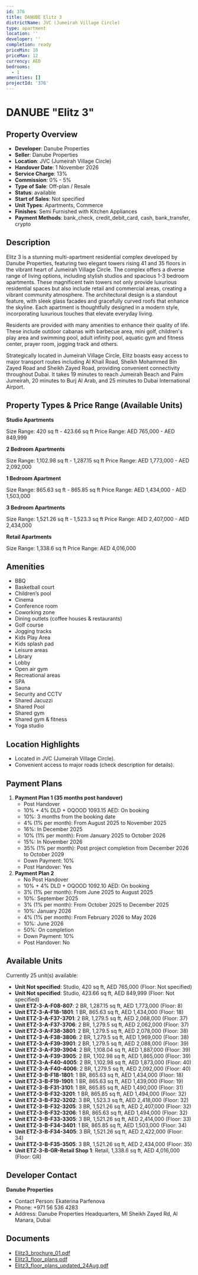 ```yaml
---
id: 376
title: DANUBE Elitz 3
districtName: JVC (Jumeirah Village Circle)
type: apartment
location: ''
developer: ''
completion: ready
priceMin: 10
priceMax: 12
currency: AED
bedrooms:
  - 1
amenities: []
projectId: '376'
---
```


# DANUBE "Elitz 3"

## Property Overview
- **Developer**: Danube Properties
- **Seller**: Danube Properties
- **Location**: JVC (Jumeirah Village Circle)
- **Handover Date**: 1 November 2026
- **Service Charge**: 13%
- **Commission**: 0% - 5%
- **Type of Sale**: Off-plan / Resale
- **Status**: available
- **Start of Sales**: Not specified
- **Unit Types**: Apartments, Commerce
- **Finishes**: Semi Furnished with Kitchen Appliances
- **Payment Methods**: bank_check, credit_debit_card, cash, bank_transfer, crypto

## Description
Elitz 3 is a stunning multi-apartment residential complex developed by Danube Properties, featuring two elegant towers rising 41 and 35 floors in the vibrant heart of Jumeirah Village Circle. The complex offers a diverse range of living options, including stylish studios and spacious 1-3 bedroom apartments. These magnificent twin towers not only provide luxurious residential spaces but also include retail and commercial areas, creating a vibrant community atmosphere. The architectural design is a standout feature, with sleek glass facades and gracefully curved roofs that enhance the skyline. Each apartment is thoughtfully designed in a modern style, incorporating luxurious touches that elevate everyday living.

Residents are provided with many amenities to enhance their quality of life. These include outdoor cabanas with barbecue area, mini golf, children's play area and swimming pool, adult infinity pool, aquatic gym and fitness center, prayer room, jogging track and others.

Strategically located in Jumeirah Village Circle, Elitz boasts easy access to major transport routes including Al Khail Road, Sheikh Mohammed Bin Zayed Road and Sheikh Zayed Road, providing convenient connectivity throughout Dubai. It takes 19 minutes to reach Jumeirah Beach and Palm Jumeirah, 20 minutes to Burj Al Arab, and 25 minutes to Dubai International Airport.

## Property Types & Price Range (Available Units)
**Studio Apartments**

Size Range: 420 sq ft - 423.66 sq ft
Price Range: AED 765,000 - AED 849,999

**2 Bedroom Apartments**

Size Range: 1,102.98 sq ft - 1,287.15 sq ft
Price Range: AED 1,773,000 - AED 2,092,000

**1 Bedroom Apartment**

Size Range: 865.63 sq ft - 865.85 sq ft
Price Range: AED 1,434,000 - AED 1,503,000

**3 Bedroom Apartments**

Size Range: 1,521.26 sq ft - 1,523.3 sq ft
Price Range: AED 2,407,000 - AED 2,434,000

**Retail Apartments**

Size Range: 1,338.6 sq ft
Price Range: AED 4,016,000

## Amenities
- BBQ
- Basketball court
- Children’s pool
- Cinema
- Conference room
- Coworking zone
- Dining outlets  (coffee houses & restaurants)
- Golf course
- Jogging tracks
- Kids Play Area
- Kids splash pad
- Leisure areas
- Library
- Lobby
- Open air gym
- Recreational areas
- SPA
- Sauna
- Security and CCTV
- Shared Jacuzzi
- Shared Pool
- Shared gym
- Shared gym & fitness
- Yoga studio

## Location Highlights
- Located in JVC (Jumeirah Village Circle).
- Convenient access to major roads (check description for details).

## Payment Plans
1. **Payment Plan 1 (35 months post handover)**
   - Post Handover
   - 10% + 4% DLD + OQOOD 1093.15 AED: On booking
   - 10%: 3 months from the booking date
   - 4% (1% per month): From August 2025 to November 2025
   - 16%: In December 2025
   - 10% (1% per month): From January 2025 to October 2026
   - 15%: In November 2026
   - 35% (1% per month): Post project completion from December 2026 to October 2029
   - Down Payment: 10%
   - Post Handover: Yes
2. **Payment Plan 2**
   - No Post Handover
   - 10% + 4% DLD + OQOOD 1092.10 AED: On booking
   - 3% (1% per month): From June 2025 to August 2025
   - 10%: September 2025
   - 3% (1% per month): From October 2025 to December 2025
   - 10%: January 2026
   - 4% (1% per month): From February 2026 to May 2026
   - 10%: June 2026
   - 50%: On completion
   - Down Payment: 10%
   - Post Handover: No

## Available Units
Currently 25 unit(s) available:
- **Unit Not specified**: Studio, 420 sq ft, AED 765,000 (Floor: Not specified)
- **Unit Not specified**: Studio, 423.66 sq ft, AED 849,999 (Floor: Not specified)
- **Unit ETZ-3-A-F08-807**: 2 BR, 1,287.15 sq ft, AED 1,773,000 (Floor: 8)
- **Unit ETZ-3-A-F18-1801**: 1 BR, 865.63 sq ft, AED 1,434,000 (Floor: 18)
- **Unit ETZ-3-A-F37-3701**: 2 BR, 1,279.5 sq ft, AED 2,068,000 (Floor: 37)
- **Unit ETZ-3-A-F37-3706**: 2 BR, 1,279.5 sq ft, AED 2,062,000 (Floor: 37)
- **Unit ETZ-3-A-F38-3801**: 2 BR, 1,279.5 sq ft, AED 2,078,000 (Floor: 38)
- **Unit ETZ-3-A-F38-3806**: 2 BR, 1,279.5 sq ft, AED 1,969,000 (Floor: 38)
- **Unit ETZ-3-A-F39-3901**: 2 BR, 1,279.5 sq ft, AED 2,088,000 (Floor: 39)
- **Unit ETZ-3-A-F39-3904**: 2 BR, 1,108.04 sq ft, AED 1,887,000 (Floor: 39)
- **Unit ETZ-3-A-F39-3905**: 2 BR, 1,102.98 sq ft, AED 1,865,000 (Floor: 39)
- **Unit ETZ-3-A-F40-4005**: 2 BR, 1,102.98 sq ft, AED 1,873,000 (Floor: 40)
- **Unit ETZ-3-A-F40-4006**: 2 BR, 1,279.5 sq ft, AED 2,092,000 (Floor: 40)
- **Unit ETZ-3-B-F18-1801**: 1 BR, 865.63 sq ft, AED 1,434,000 (Floor: 18)
- **Unit ETZ-3-B-F19-1901**: 1 BR, 865.63 sq ft, AED 1,439,000 (Floor: 19)
- **Unit ETZ-3-B-F31-3101**: 1 BR, 865.85 sq ft, AED 1,490,000 (Floor: 31)
- **Unit ETZ-3-B-F32-3201**: 1 BR, 865.85 sq ft, AED 1,494,000 (Floor: 32)
- **Unit ETZ-3-B-F32-3202**: 3 BR, 1,523.3 sq ft, AED 2,418,000 (Floor: 32)
- **Unit ETZ-3-B-F32-3205**: 3 BR, 1,521.26 sq ft, AED 2,407,000 (Floor: 32)
- **Unit ETZ-3-B-F32-3206**: 1 BR, 865.63 sq ft, AED 1,494,000 (Floor: 32)
- **Unit ETZ-3-B-F33-3305**: 3 BR, 1,521.26 sq ft, AED 2,414,000 (Floor: 33)
- **Unit ETZ-3-B-F34-3401**: 1 BR, 865.85 sq ft, AED 1,503,000 (Floor: 34)
- **Unit ETZ-3-B-F34-3405**: 3 BR, 1,521.26 sq ft, AED 2,422,000 (Floor: 34)
- **Unit ETZ-3-B-F35-3505**: 3 BR, 1,521.26 sq ft, AED 2,434,000 (Floor: 35)
- **Unit ETZ-3-B-GR-Retail Shop 1**: Retail, 1,338.6 sq ft, AED 4,016,000 (Floor: GR)

## Developer Contact
**Danube Properties**
- Contact Person: Ekaterina Parfenova
- Phone: +971 56 536 4283
- Address: Danube Properties Headquarters, Ml Sheikh Zayed Rd, Al Manara, Dubai

## Documents
- [Elitz3_brochure_01.pdf](https://cdn.geniemap.net/2023/08/10/l0kY9AnHdMQXvHKbNcaUogK0ddUKzAZdfx3gJikN.pdf)
- [Elitz3_floor_plans.pdf](https://cdn.geniemap.net/2023/08/10/zGV74wRC4hVVD1KywJuKz4mmL1j41VVN5OnPy4Nu.pdf)
- [Elitz3_floor_plans_updated_24Aug.pdf](https://cdn.geniemap.net/2024/09/20/jzgZLXQBQH4kbya7q0D0oCB0kj1A96LRqhLYU9Et.pdf)
